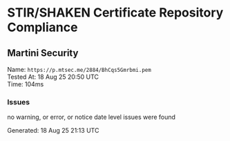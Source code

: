 # STIR/SHAKEN Certificate Repository Compliance

## Martini Security

Name: `https://p.mtsec.me/2884/BhCqs5Gmrbmi.pem`\
Tested At: 18 Aug 25 20:50 UTC\
Time: 104ms

### Issues

no warning, or error, or notice date level issues were found

Generated: 18 Aug 25 21:13 UTC
